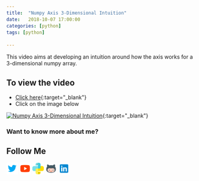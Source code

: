 ```yaml
---
title:  "Numpy Axis 3-Dimensional Intuition"
date:   2018-10-07 17:00:00
categories: [python]
tags: [python]

---
```


This video aims at developing an intuition around how the axis works for a 3-dimensional numpy array.


## To view the video
* [Click here](https://youtu.be/nS0oKBbNjWY){:target="_blank"}
* Click on the image below

[![Numpy Axis 3-Dimensional Intuition](http://img.youtube.com/vi/nS0oKBbNjWY/0.jpg)](http://www.youtube.com/watch?v=nS0oKBbNjWY){:target="_blank"}

### Want to know more about me?
## Follow Me
<a href="https://twitter.com/_bhaveshbhatt" target="_blank"><img class="ai-subscribed-social-icon" src="/assets/images/tw.png" width="30"></a>
<a href="https://www.youtube.com/bhaveshbhatt8791/" target="_blank"><img class="ai-subscribed-social-icon" src="/assets/images/ytb.png" width="30"></a>
<a href="https://www.youtube.com/PythonTricks/" target="_blank"><img class="ai-subscribed-social-icon" src="/assets/images/python_logo.png" width="30"></a>
<a href="https://github.com/bhattbhavesh91" target="_blank"><img class="ai-subscribed-social-icon" src="/assets/images/gthb.png" width="30"></a>
<a href="https://www.linkedin.com/in/bhattbhavesh91/" target="_blank"><img class="ai-subscribed-social-icon" src="/assets/images/lnkdn.png" width="30"></a>
